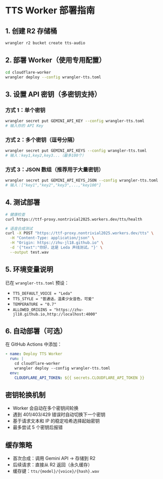 # TTS Worker 部署指南

## 1. 创建 R2 存储桶
```bash
wrangler r2 bucket create tts-audio
```

## 2. 部署 Worker（使用专用配置）
```bash
cd cloudflare-worker
wrangler deploy --config wrangler-tts.toml
```

## 3. 设置 API 密钥（多密钥支持）

### 方式 1：单个密钥
```bash
wrangler secret put GEMINI_API_KEY --config wrangler-tts.toml
# 输入你的 API Key
```

### 方式 2：多个密钥（逗号分隔）
```bash
wrangler secret put GEMINI_API_KEYS --config wrangler-tts.toml
# 输入：key1,key2,key3...（最多100个）
```

### 方式 3：JSON 数组（推荐用于大量密钥）
```bash
wrangler secret put GEMINI_API_KEYS_JSON --config wrangler-tts.toml
# 输入：["key1","key2","key3",...,"key100"]
```

## 4. 测试部署
```bash
# 健康检查
curl https://ttf-proxy.nontrivial2025.workers.dev/tts/health

# 语音合成测试
curl -X POST "https://ttf-proxy.nontrivial2025.workers.dev/tts" \
  -H "Content-Type: application/json" \
  -H "Origin: https://zhu-jl18.github.io" \
  -d '{"text":"你好，这是 Leda 声线测试。"}' \
  --output test.wav
```

## 5. 环境变量说明

已在 `wrangler-tts.toml` 预设：
- `TTS_DEFAULT_VOICE = "Leda"`
- `TTS_STYLE = "普通话，温柔少女音色，可爱"`  
- `TEMPERATURE = "0.7"`
- `ALLOWED_ORIGINS = "https://zhu-jl18.github.io,http://localhost:4000"`

## 6. 自动部署（可选）

在 GitHub Actions 中添加：
```yaml
- name: Deploy TTS Worker
  run: |
    cd cloudflare-worker
    wrangler deploy --config wrangler-tts.toml
  env:
    CLOUDFLARE_API_TOKEN: ${{ secrets.CLOUDFLARE_API_TOKEN }}
```

## 密钥轮换机制
- Worker 会自动在多个密钥间轮换
- 遇到 401/403/429 错误时自动切换下一个密钥
- 基于请求文本和 IP 的稳定哈希选择起始密钥
- 最多尝试 5 个密钥后报错

## 缓存策略
- 首次合成：调用 Gemini API → 存储到 R2
- 后续请求：直接从 R2 返回（永久缓存）
- 缓存键：`tts/{model}/{voice}/{hash}.wav`
